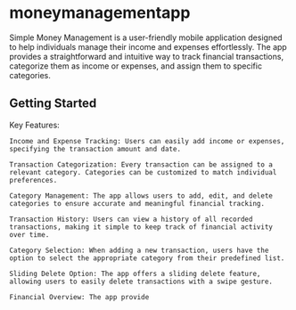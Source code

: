 # moneymanagementapp

Simple Money Management is a user-friendly mobile application designed to help individuals manage their income and expenses effortlessly. The app provides a straightforward and intuitive way to track financial transactions, categorize them as income or expenses, and assign them to specific categories.

## Getting Started

Key Features:

    Income and Expense Tracking: Users can easily add income or expenses, specifying the transaction amount and date.

    Transaction Categorization: Every transaction can be assigned to a relevant category. Categories can be customized to match individual preferences.

    Category Management: The app allows users to add, edit, and delete categories to ensure accurate and meaningful financial tracking.

    Transaction History: Users can view a history of all recorded transactions, making it simple to keep track of financial activity over time.

    Category Selection: When adding a new transaction, users have the option to select the appropriate category from their predefined list.

    Sliding Delete Option: The app offers a sliding delete feature, allowing users to easily delete transactions with a swipe gesture.

    Financial Overview: The app provide
